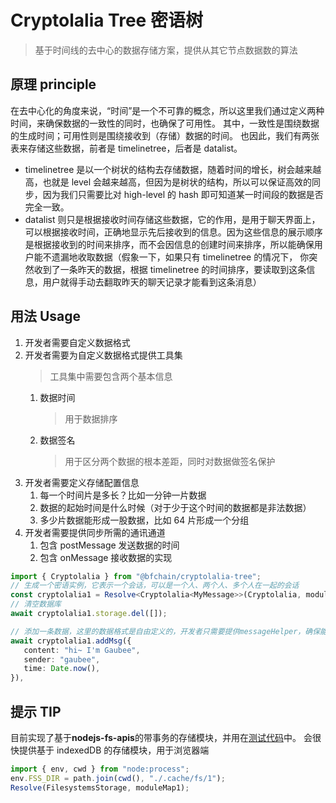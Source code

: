 # Cryptolalia Tree 密语树

> 基于时间线的去中心的数据存储方案，提供从其它节点数据数的算法

## 原理 principle

在去中心化的角度来说，“时间”是一个不可靠的概念，所以这里我们通过定义两种时间，来确保数据的一致性的同时，也确保了可用性。
其中，一致性是围绕数据的生成时间；可用性则是围绕接收到（存储）数据的时间。
也因此，我们有两张表来存储这些数据，前者是 timelinetree，后者是 datalist。

- timelinetree 是以一个树状的结构去存储数据，随着时间的增长，树会越来越高，也就是 level 会越来越高，但因为是树状的结构，所以可以保证高效的同步，因为我们只需要比对 high-level 的 hash 即可知道某一时间段的数据是否完全一致。
- datalist 则只是根据接收时间存储这些数据，它的作用，是用于聊天界面上，可以根据接收时间，正确地显示先后接收到的信息。因为这些信息的展示顺序是根据接收到的时间来排序，而不会因信息的创建时间来排序，所以能确保用户能不遗漏地收取数据（假象一下，如果只有 timelinetree 的情况下， 你突然收到了一条昨天的数据，根据 timelinetree 的时间排序，要读取到这条信息，用户就得手动去翻取昨天的聊天记录才能看到这条消息）

## 用法 Usage

1. 开发者需要自定义数据格式
1. 开发者需要为自定义数据格式提供工具集
   > 工具集中需要包含两个基本信息
   1. 数据时间
      > 用于数据排序
   1. 数据签名
      > 用于区分两个数据的根本差距，同时对数据做签名保护
1. 开发者需要定义存储配置信息
   1. 每一个时间片是多长？比如一分钟一片数据
   1. 数据的起始时间是什么时候（对于少于这个时间的数据都是非法数据）
   1. 多少片数据能形成一股数据，比如 64 片形成一个分组
1. 开发者需要提供同步所需的通讯通道
   1. 包含 postMessage 发送数据的时间
   1. 包含 onMessage 接收数据的实现

```ts
import { Cryptolalia } from "@bfchain/cryptolalia-tree";
// 生成一个密语实例，它表示一个会话，可以是一个人、两个人、多个人在一起的会话
const cryptolalia1 = Resolve<Cryptolalia<MyMessage>>(Cryptolalia, moduleMap1);
// 清空数据库
await cryptolalia1.storage.del([]);

// 添加一条数据，这里的数据格式是自由定义的，开发者只需要提供messageHelper，确保能从这些消息中提取出createTime与signature这两个元数据信息
await cryptolalia1.addMsg({
   content: "hi~ I'm Gaubee",
   sender: "gaubee",
   time: Date.now(),
}),
```

## 提示 TIP

目前实现了基于**nodejs-fs-apis**的带事务的存储模块，并用在[测试代码](./src/test/test.ts)中。
会很快提供基于 indexedDB 的存储模块，用于浏览器端

```ts
import { env, cwd } from "node:process";
env.FSS_DIR = path.join(cwd(), "./.cache/fs/1");
Resolve(FilesystemsStorage, moduleMap1);
```
